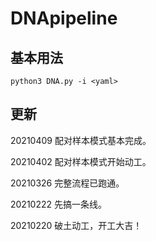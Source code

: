 # DNApipeline



## 基本用法

```
python3 DNA.py -i <yaml>
```


## 更新
20210409 配对样本模式基本完成。

20210402 配对样本模式开始动工。

20210326 完整流程已跑通。

20210222 先搞一条线。

20210220 破土动工，开工大吉！